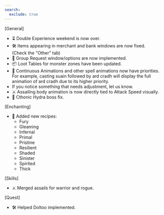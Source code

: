 ```yaml
---
search:
  exclude: true
---
```


[General]

- ⏳ Double Experience weekend is now over.
- 🛠️ Items appearing in merchant and bank windows are now fixed. (Check the "Other" tab)
- 👥 Group Request window/options are now implemented.
- 📦 Loot Tables for monster zones have been updated.
- 🔄 Continuous Animations and other spell animations now have priorities. For example, casting suain followed by ard cradh will display the full animation of ard cradh due to its higher priority.
- If you notice something that needs adjustment, let us know.
- ⚔️ Assailing body animation is now directly tied to Attack Speed visually.
- 🐉 Cthonic Hydra boss fix.

[Enchanting]

- 🧪 Added new recipes:
    - Fury
    - Gleaming
    - Infernal
    - Primal
    - Pristine
    - Resilient
    - Shaded
    - Sinister
    - Spirited
    - Thick

[Skills]

- ⚔️ Merged assails for warrior and rogue.

[Quest]

- 🛠️ Helped Doltoo implemented.
